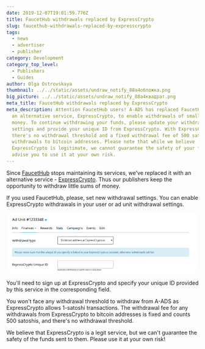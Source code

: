 ```yaml
---
date: 2019-12-07T19:01:59.776Z
title: FaucetHub withdrawals replaced by ExpressCrypto
slug: faucethub-withdrawals-replaced-by-expresscrypto
tags:
  - news
  - advertiser
  - publisher
category: Development
category_top_level:
  - Publishers
  - Guides
author: Olga Ostrovskaya
thumbnail: ../../static/assets/undraw_notify_88a4обложка.png
big_picture: ../../static/assets/undraw_notify_88a4квадрат.png
meta_title: FaucetHub withdrawals replaced by ExpressCrypto
meta_description: Attention FaucetHub users! A-ADS has replaced FaucetHub with
  an alternative service, ExpressCrypto, to enable withdrawals of small sums of
  money. To continue withdrawing your funds, please update your withdrawal
  settings and provide your unique ID from ExpressCrypto. With ExpressCrypto,
  there's no withdrawal threshold and a fixed withdrawal fee of 500 satoshis for
  withdrawals to bitcoin addresses. Please note that while we believe
  ExpressCrypto is legitimate, we cannot guarantee the safety of your funds and
  advise you to use it at your own risk.
---
```

Since [FaucetHub](https://faucethub.io/) stops maintaining its services, we've replaced it with an alternative service - [ExpressCrypto](https://expresscrypto.io/). Thus our publishers keep the opportunity to withdraw little sums of money.

If you used FaucetHub, please, set new withdrawal settings. You can enable ExpressCrypto withdrawals in your user or ad unit withdrawal settings. 

![ExpressCrypto withdrawal option](../../static/assets/screenshot-4-.png "ExpressCrypto withdrawal option")

You'll need to sign up at ExpressCrypto and specify your unique ID provided by this service in the corresponding field.

You won't face any withdrawal threshold to withdraw from A-ADS as ExpressCrypto allows 1-satoshi transactions. The withdrawal fee for any withdrawals from ExpressCrypto to bitcoin addresses is fixed and counts 500 satoshis, and there's no withdrawal threshold.

We believe that ExpressCrypto is a legit service, but we can't guarantee the safety of the funds sent to them. Please use it at your own risk!